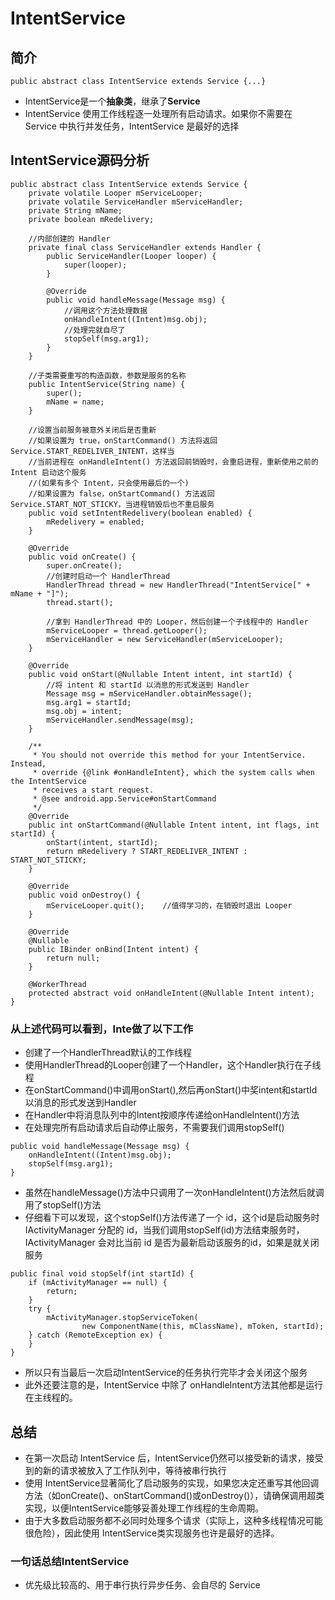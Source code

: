 # IntentService

## 简介


```
public abstract class IntentService extends Service {...}
```
- IntentService是一个**抽象类**，继承了**Service**
- IntentService 使用工作线程逐一处理所有启动请求。如果你不需要在 Service 中执行并发任务，IntentService 是最好的选择

## IntentService源码分析


```
public abstract class IntentService extends Service {
    private volatile Looper mServiceLooper;
    private volatile ServiceHandler mServiceHandler;
    private String mName;
    private boolean mRedelivery;

    //内部创建的 Handler
    private final class ServiceHandler extends Handler {
        public ServiceHandler(Looper looper) {
            super(looper);
        }

        @Override
        public void handleMessage(Message msg) {
            //调用这个方法处理数据
            onHandleIntent((Intent)msg.obj);
            //处理完就自尽了
            stopSelf(msg.arg1);
        }
    }

    //子类需要重写的构造函数，参数是服务的名称
    public IntentService(String name) {
        super();
        mName = name;
    }

    //设置当前服务被意外关闭后是否重新
    //如果设置为 true，onStartCommand() 方法将返回 Service.START_REDELIVER_INTENT，这样当
    //当前进程在 onHandleIntent() 方法返回前销毁时，会重启进程，重新使用之前的 Intent 启动这个服务
    //(如果有多个 Intent，只会使用最后的一个)
    //如果设置为 false，onStartCommand() 方法返回 Service.START_NOT_STICKY，当进程销毁后也不重启服务
    public void setIntentRedelivery(boolean enabled) {
        mRedelivery = enabled;
    }

    @Override
    public void onCreate() {
        super.onCreate();
        //创建时启动一个 HandlerThread
        HandlerThread thread = new HandlerThread("IntentService[" + mName + "]");
        thread.start();

        //拿到 HandlerThread 中的 Looper，然后创建一个子线程中的 Handler
        mServiceLooper = thread.getLooper();
        mServiceHandler = new ServiceHandler(mServiceLooper);
    }

    @Override
    public void onStart(@Nullable Intent intent, int startId) {
        //将 intent 和 startId 以消息的形式发送到 Handler
        Message msg = mServiceHandler.obtainMessage();
        msg.arg1 = startId;
        msg.obj = intent;
        mServiceHandler.sendMessage(msg);
    }

    /**
     * You should not override this method for your IntentService. Instead,
     * override {@link #onHandleIntent}, which the system calls when the IntentService
     * receives a start request.
     * @see android.app.Service#onStartCommand
     */
    @Override
    public int onStartCommand(@Nullable Intent intent, int flags, int startId) {
        onStart(intent, startId);
        return mRedelivery ? START_REDELIVER_INTENT : START_NOT_STICKY;
    }

    @Override
    public void onDestroy() {
        mServiceLooper.quit();    //值得学习的，在销毁时退出 Looper
    }

    @Override
    @Nullable
    public IBinder onBind(Intent intent) {
        return null;
    }

    @WorkerThread
    protected abstract void onHandleIntent(@Nullable Intent intent);
}
```

### 从上述代码可以看到，Inte做了以下工作

- 创建了一个HandlerThread默认的工作线程
- 使用HandlerThread的Looper创建了一个Handler，这个Handler执行在子线程
- 在onStartCommand()中调用onStart(),然后再onStart()中奖intent和startId以消息的形式发送到Handler
- 在Handler中将消息队列中的Intent按顺序传递给onHandleIntent()方法
- 在处理完所有启动请求后自动停止服务，不需要我们调用stopSelf()

```
public void handleMessage(Message msg) {
    onHandleIntent((Intent)msg.obj);
    stopSelf(msg.arg1);
}
```

- 虽然在handleMessage()方法中只调用了一次onHandleIntent()方法然后就调用了stopSelf()方法
- 仔细看下可以发现，这个stopSelf()方法传递了一个 id，这个id是启动服务时IActivityManager 分配的 id，当我们调用stopSelf(id)方法结束服务时，IActivityManager 会对比当前 id 是否为最新启动该服务的id，如果是就关闭服务

```
public final void stopSelf(int startId) {
    if (mActivityManager == null) {
        return;
    }
    try {
        mActivityManager.stopServiceToken(
                new ComponentName(this, mClassName), mToken, startId);
    } catch (RemoteException ex) {
    }
}
```
- 所以只有当最后一次启动IntentService的任务执行完毕才会关闭这个服务
- 此外还要注意的是，IntentService 中除了 onHandleIntent方法其他都是运行在主线程的。

## 总结

- 在第一次启动 IntentService 后，IntentService仍然可以接受新的请求，接受到的新的请求被放入了工作队列中，等待被串行执行
- 使用 IntentService显著简化了启动服务的实现，如果您决定还重写其他回调方法（如onCreate()、onStartCommand()或onDestroy()），请确保调用超类实现，以便IntentService能够妥善处理工作线程的生命周期。
- 由于大多数启动服务都不必同时处理多个请求（实际上，这种多线程情况可能很危险），因此使用 IntentService类实现服务也许是最好的选择。

### 一句话总结IntentService

- 优先级比较高的、用于串行执行异步任务、会自尽的 Service